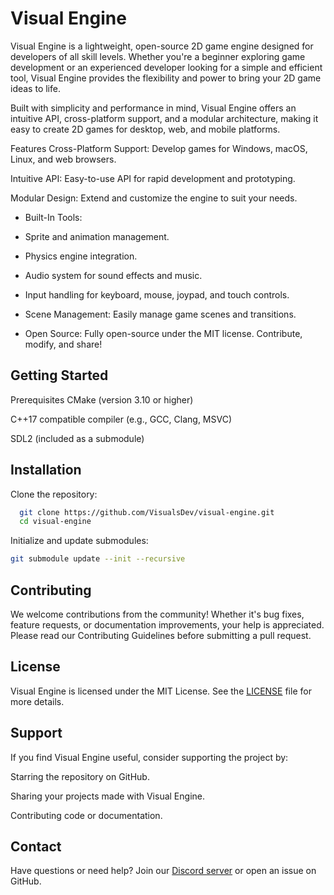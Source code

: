 # Visual Engine
Visual Engine is a lightweight, open-source 2D game engine designed for developers of all skill levels. Whether you're a beginner exploring game development or an experienced developer looking for a simple and efficient tool, Visual Engine provides the flexibility and power to bring your 2D game ideas to life.

Built with simplicity and performance in mind, Visual Engine offers an intuitive API, cross-platform support, and a modular architecture, making it easy to create 2D games for desktop, web, and mobile platforms.

Features
Cross-Platform Support: Develop games for Windows, macOS, Linux, and web browsers.

Intuitive API: Easy-to-use API for rapid development and prototyping.

Modular Design: Extend and customize the engine to suit your needs.

* Built-In Tools:

* Sprite and animation management.

* Physics engine integration.

* Audio system for sound effects and music.

* Input handling for keyboard, mouse, joypad, and touch controls.

* Scene Management: Easily manage game scenes and transitions.

* Open Source: Fully open-source under the MIT license. Contribute, modify, and share!

## Getting Started
Prerequisites
CMake (version 3.10 or higher)

C++17 compatible compiler (e.g., GCC, Clang, MSVC)

SDL2 (included as a submodule)

## Installation
Clone the repository:

```bash
  git clone https://github.com/VisualsDev/visual-engine.git
  cd visual-engine
```
Initialize and update submodules:

```bash
git submodule update --init --recursive
```

## Contributing
We welcome contributions from the community! Whether it's bug fixes, feature requests, or documentation improvements, your help is appreciated. Please read our Contributing Guidelines before submitting a pull request.

## License
Visual Engine is licensed under the MIT License. See the [LICENSE](https://github.com/VisualsDev/visual-engine/blob/main/LICENSE) file for more details.

## Support
If you find Visual Engine useful, consider supporting the project by:

Starring the repository on GitHub.

Sharing your projects made with Visual Engine.

Contributing code or documentation.

## Contact
Have questions or need help? Join our [Discord server](https://github.com/VisualsDev/visual-engine/#) or open an issue on GitHub.
